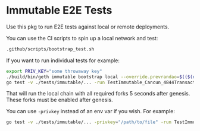 # Immutable E2E Tests

Use this pkg to run E2E tests against local or remote deployments.

You can use the CI scripts to spin up a local network and test:

```sh
.github/scripts/bootstrap_test.sh
```

If you want to run individual tests for example:

```sh
export PRIV_KEY="some throwaway key"
./build/bin/geth immutable bootstrap local --override.prevrandao=$(($(date +%s) + 5)) --override.cancun=$(($(date +%s) + 5)) --override.shanghai=$(($(date +%s) + 5))
go test -v ./tests/immutable/... -run TestImmutable_Cancun_4844TransactionsDisabled
```

That will run the local chain with all required forks 5 seconds after genesis. These forks must be enabled after genesis.

You can use `-privkey` instead of an env var if you wish. For example:

```sh
go test -v ./tests/immutable/... -privkey="/path/to/file" -run TestImmutable_Cancun_4844TransactionsDisabled
```
